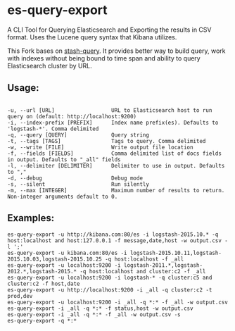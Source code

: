 es-query-export
===========

A CLI Tool for Querying Elasticsearch and Exporting the results in CSV format. Uses the Lucene query syntax that Kibana utilizes.

This Fork bases on [stash-query](https://github.com/robbydyer/stash-query). It provides better way to build query, work with indexes without being bound to time span and ability to query Elasticsearch cluster by URL.

Usage:
-------
```

-u, --url [URL]                  URL to Elasticsearch host to run query on (default: http://localhost:9200)
-i, --index-prefix [PREFIX]      Index name prefix(es). Defaults to 'logstash-*'. Comma delimited
-q, --query [QUERY]              Query string
-t, --tags [TAGS]                Tags to query. Comma delimited
-w, --write [FILE]               Write output file location
-f, --fields [FIELDS]            Comma delimited list of docs fields in output. Defaults to "_all" fields
-l, --delimiter [DELIMITER]      Delimiter to use in output. Defaults to ","
-d, --debug                      Debug mode
-s, --silent                     Run silently
-m, --max [INTEGER]              Maximum number of results to return. Non-integer arguments default to 0.

```

Examples:
-------
```
es-query-export -u http://kibana.com:80/es -i logstash-2015.10.* -q host:localhost and host:127.0.0.1 -f message,date,host -w output.csv -l ';'
es-query-export -u kibana.com:80/es -i logstash-2015.10.11,logstash-2015.10.03,logstash-2015.10.25 -q host:localhost -f _all
es-query-export -u localhost:9200 -i logstash-2011.*,logstash-2012.*,logstash-2015.* -q host:localhost and cluster:c2 -f _all
es-query-export -u localhost:9200 -i logstash-* -q cluster:c5 and cluster:c2 -f host,date
es-query-export -u http://localhost:9200 -i _all -q cluster:c2 -t prod,dev
es-query-export -u localhost:9200 -i _all -q *:* -f _all -w output.csv
es-query-export -i _all -q *:* -f status,host -w output.csv
es-query-export -i _all -q *:* -f _all -w output.csv -s
es-query-export -q *:*
```
